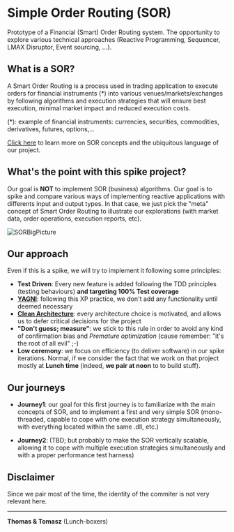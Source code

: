 Simple Order Routing (SOR)
=========================

Prototype of a Financial (Smart) Order Routing system. The opportunity to explore various technical approaches (Reactive Programming, Sequencer, LMAX Disruptor, Event sourcing, ...).


What is a SOR?
--------------

A Smart Order Routing is a process used in trading application to execute orders for financial instruments (*) into various venues/markets/exchanges by following algorithms and execution strategies that will ensure best execution, minimal market impact and reduced execution costs.

(*): example of financial instruments: currencies, securities, commodities, derivatives, futures, options,...

[Click here](./UbiquitousLanguage.md) to learn more on SOR concepts and the ubiquitous language of our project.


What's the point with this spike project?
-----------------------------------------
Our goal is __NOT__ to implement SOR (business) algorithms. Our goal is to spike and compare various ways of implementing reactive applications with differents input and output types. In that case, we just pick the "meta" concept of Smart Order Routing to illustrate our explorations (with market data, order operations, execution reports, etc).

![SORBigPicture](https://raw.githubusercontent.com/Lunch-box/SimpleOrderRouting/master/images/SOR-bigPicture.jpg)


Our approach
------------
Even if this is a spike, we will try to implement it following some principles:
+ __Test Driven__: Every new feature is added following the TDD principles (testing behaviours) __and targeting 100% Test coverage__
+ __[YAGNI](http://en.wikipedia.org/wiki/You_aren't_gonna_need_it)__: following this XP practice, we don't add any functionality until deemed necessary
+ __[Clean Architecture](http://blog.8thlight.com/uncle-bob/2011/11/22/Clean-Architecture.html)__: every architecture choice is motivated, and allows us to defer critical decisions for the project
+ __"Don't guess; measure"__: we stick to this rule in order to avoid any kind of confirmation bias and *Premature optimization* (cause remember: "it's the root of all evil" ;-)
+ __Low ceremony__: we focus on efficiency (to deliver software) in our spike iterations. Normal, if we consider the fact that we work on that project mostly at __Lunch time__ (indeed, __we pair at noon__ to to build stuff).

Our journeys
------------
+ __Journey1__: our goal for this first journey is to familiarize with the main concepts of SOR, and to implement a first and very simple SOR (mono-threaded, capable to cope with one execution strategy simultaneously, with everything located within the same .dll, etc.)

+ __Journey2__: (TBD; but probably to make the SOR vertically scalable, allowing it to cope with multiple execution strategies simultaneously and with a proper performance test harness)

Disclaimer
----------
Since we pair most of the time, the identity of the commiter is not very relevant here.

- - -

__Thomas & Tomasz__ (Lunch-boxers)









